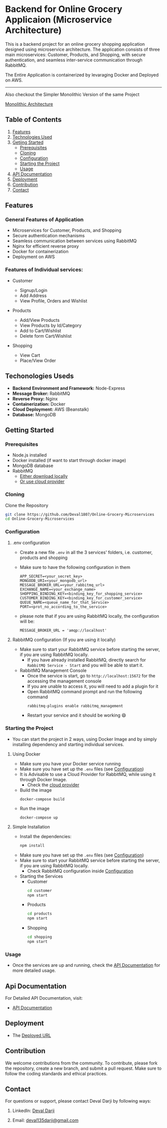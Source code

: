 # Backend for Online Grocery Applicaion (Microservice Architecture)

This is a backend project for an online grocery shopping application designed using microservice architecture. The application consists of three main microservices: Customer, Products, and Shopping, with secure authentication, and seamless inter-service communication through RabbitMQ. 

The Entire Application is containerized by levaraging Docker and Deployed on AWS.

---

Also checkout the Simpler Monolithic Version of the same Project

[Monolithic Architecture](https://github.com/Deval1807/Online-Grocery-Monolithic)

## Table of Contents

1. [Features](#features)
2. [Technologies Used](#technologies-used)
3. [Getiing Started](#getting-started)
    - [Prerequisites](#prerequisites)
    - [Cloning](#cloning)
    - [Configuration](#configuration)
    - [Starting the Project](#starting-the-project)
    - [Usage](#usage)
4. [API Documentation](#api-documentation)
5. [Deployment](#deployment)
6. [Contribution](#contribution)
7. [Contact](#contact)


## Features

### General Features of Application

- Microservices for Customer, Products, and Shopping
- Secure authentication mechanisms
- Seamless communication between services using RabbitMQ
- Nginx for efficient reverse proxy
- Docker for containerization
- Deployment on AWS

### Features of Individual services:

- Customer
    - Signup/Login
    - Add Address
    - View Profile, Orders and Wishlist

- Products
    - Add/View Products
    - View Products by Id/Category
    - Add to Cart/Wishlist
    - Delete form Cart/Wishlist

- Shopping
    - View Cart
    - Place/View Order


## Techonologies Useds

- **Backend Environment and Framework:** Node-Express
- **Message Broker:** RabbitMQ
- **Reverse Proxy:** Nginx
- **Containerization:** Docker
- **Cloud Deployment:** AWS (Beanstalk)
- **Database:** MongoDB


## Getting Started

### Prerequisites

- Node.js installed
- Docker installed (if want to start through docker image)
- MongoDB database
- RabbitMQ 
    - [Either download locally](https://www.rabbitmq.com/docs/download) 
    - [Or use cloud provider](https://www.cloudamqp.com/)


### Cloning

Clone the Repository

```bash
git clone https://github.com/Deval1807/Online-Grocery-Microservices
cd Online-Grocery-Microservices
```


### Configuration

1. .env configuration

    - Create a new file `.env` in all the 3 services' folders, i.e. customer, products and shopping
    - Make sure to have the following configuration in them

        ```env
        APP_SECRET=<your_secret_key>
        MONGODB_URI=<your_mongodb_url>
        MESSAGE_BROKER_URL=<your_rabbitmq_url>
        EXCHANGE_NAME=<your_exchange_name>
        SHOPPING_BINDING_KEY=<binding_key_for_shopping_service>
        CUSTOMER_BINDING_KEY=<binding_key_for_customer_service>
        QUEUE_NAME=<queue_name_for_that_Service>
        PORT=<prot_no_according_to_the_service>
        ```

    - please note that if you are using RabbitMQ locally, the configuration will be:
        ```env
        MESSAGE_BROKER_URL = 'amqp://localhost'
        ```

2. RabbitMQ configuration (If you are using it locally)
    - Make sure to start your RabbitMQ service before starting the server, if you are using RabbitMQ locally.
        - If you have already installed RabbitMQ, directly search for `RabbitMQ Service - Start` and you will be able to start it.
    - RabbitMQ Management Console
        - Once the service is start, go to `http://localhost:15672` for the accessing the management console
        - If you are unable to access it, you will need to add a plugin for it
        - Open RabbitMQ command prompt and run the following command
            ```bash
            rabbitmq-plugins enable rabbitmq_management
            ```
        - Restart your service and it should be working 😄

### Starting the Project

- You can start the project in 2 ways, using Docker Image and by simply installing dependency and starting individual services.

1. Using Docker

    - Make sure you have your Docker service running
    - Make sure you have set up the `.env` files (see [Configuration](#configuration))
    - It is Advisable to use a Cloud Provider for RabbitMQ, while using it through Docker Image.
        - Check the [cloud provider](https://www.cloudamqp.com/)
    - Build the image
        ```
        docker-compose build
        ```
    - Run the image
        ```
        docker-compose up
        ```


2. Simple Installation

    - Install the dependencies:
        ```bash
        npm install
        ```
    - Make sure you have set up the `.env` files (see [Configuration](#configuration))
    - Make sure to start your RabbitMQ service before starting the server, if you are using RabbitMQ locally.
        - Check RabbitMQ configuration inside [Configuration](#configuration)
    - Starting the Services
        - Customer
            ```bash
            cd customer
            npm start
            ```
        - Products
            ```bash
            cd products
            npm start
            ```
        - Shopping
            ```bash
            cd shopping
            npm start
            ```


### Usage

- Once the services are up and running, check the [API Documentation](#api-documentation) for more detailed usage.


## Api Documentation

For Detailed API Documentation, visit:

- [API Documentation](https://documenter.getpostman.com/view/33324941/2sA3XWdJot)


## Deployment

- The [Deployed URL](http://online-gocery.ap-south-1.elasticbeanstalk.com)


## Contribution

We welcome contributions from the community. To contribute, please fork the repository, create a new branch, and submit a pull request. Make sure to follow the coding standards and ethical practices. 


## Contact

For questions or support, please contact Deval Darji by following ways:

1. LinkedIn: [Deval Darji](https://www.linkedin.com/in/deval-darji-a15002226/)

2. Email: [deval135darji@gmail.com](mailto:deval135darji@gmail.com)
